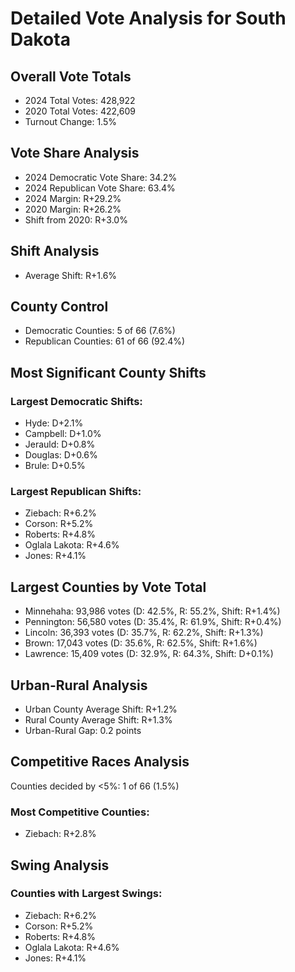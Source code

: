 # Detailed Vote Analysis for South Dakota

## Overall Vote Totals

* 2024 Total Votes: 428,922
* 2020 Total Votes: 422,609
* Turnout Change: 1.5%

## Vote Share Analysis

* 2024 Democratic Vote Share: 34.2%
* 2024 Republican Vote Share: 63.4%
* 2024 Margin: R+29.2%
* 2020 Margin: R+26.2%
* Shift from 2020: R+3.0%

## Shift Analysis

* Average Shift: R+1.6%

## County Control

* Democratic Counties: 5 of 66 (7.6%)
* Republican Counties: 61 of 66 (92.4%)

## Most Significant County Shifts

### Largest Democratic Shifts:
* Hyde: D+2.1%
* Campbell: D+1.0%
* Jerauld: D+0.8%
* Douglas: D+0.6%
* Brule: D+0.5%

### Largest Republican Shifts:
* Ziebach: R+6.2%
* Corson: R+5.2%
* Roberts: R+4.8%
* Oglala Lakota: R+4.6%
* Jones: R+4.1%

## Largest Counties by Vote Total

* Minnehaha: 93,986 votes (D: 42.5%, R: 55.2%, Shift: R+1.4%)
* Pennington: 56,580 votes (D: 35.4%, R: 61.9%, Shift: R+0.4%)
* Lincoln: 36,393 votes (D: 35.7%, R: 62.2%, Shift: R+1.3%)
* Brown: 17,043 votes (D: 35.6%, R: 62.5%, Shift: R+1.6%)
* Lawrence: 15,409 votes (D: 32.9%, R: 64.3%, Shift: D+0.1%)

## Urban-Rural Analysis

* Urban County Average Shift: R+1.2%
* Rural County Average Shift: R+1.3%
* Urban-Rural Gap: 0.2 points

## Competitive Races Analysis

Counties decided by <5%: 1 of 66 (1.5%)

### Most Competitive Counties:
* Ziebach: R+2.8%

## Swing Analysis

### Counties with Largest Swings:
* Ziebach: R+6.2%
* Corson: R+5.2%
* Roberts: R+4.8%
* Oglala Lakota: R+4.6%
* Jones: R+4.1%
